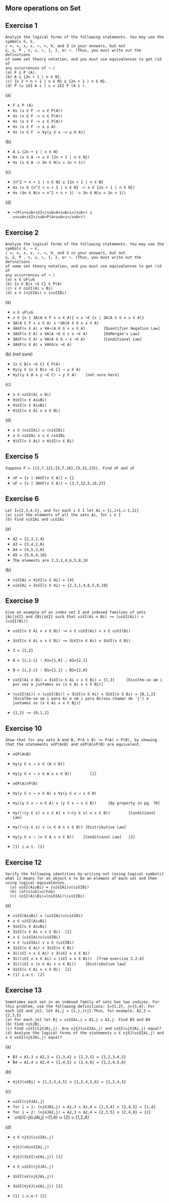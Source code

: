 More operations on Set
-----------------------

Exercise 1
-----------

    Analyze the logical forms of the following statements. You may use the
    symbols ∈, ∈,
    / =, =, ∧, ∨, →, ↔, ∀, and ∃ in your answers, but not
    ⊆, ⊆, P , ∩, ∪, \, {, }, or ¬. (Thus, you must write out the definitions
    of some set theory notation, and you must use equivalences to get rid of
    any occurrences of ¬.)
    (a) F ⊆ P (A).
    (b) A ⊆ {2n + 1 | n ∈ N}.
    (c) {n 2 + n + 1 | n ∈ N} ⊆ {2n + 1 | n ∈ N}.
    (d) P (∪ i∈I A i ) ⊆ ∪ i∈I P (A i ).

(a)

* `F ⊆ P (A)`
* `∀x (x ∈ F -> x ∈ P(A))`
* `∀x (x ∈ F -> x ∈ P(A))`
* `∀x (x ∈ F -> x ∈ P(A))`
* `∀x (x ∈ F -> x ⊆ A)`
* `∀x (x ∈ F -> ∀y(y ∈ x -> y ∈ A))`

(b)

* `A ⊆ {2n + 1 | n ∈ N}`
* `∀x (x ∈ A -> x ∈ {2n + 1 | n ∈ N})`
* `∀x (x ∈ A -> ∃n ∈ N(x = 2n + 1))`

(c)

* `{n^2 + n + 1 | n ∈ N} ⊆ {2n + 1 | n ∈ N}`
* `∀x (x ∈ {n^2 + n + 1 | n ∈ N} -> x ∈ {2n + 1 | n ∈ N})`
* `∀x (∃n ∈ N(x = n^2 + n + 1) -> ∃n ∈ N(x = 2n + 1))`

(d)

* `¬(P(∪<sub>i∈I</sub>A<sub>i</sub>) ⊆ ∪<sub>i∈I</sub>P(A<sub>i</sub>))`


Exercise 2
-----------
  
    Analyze the logical forms of the following statements. You may use the
    symbols ∈, ¬ ∈,
    / =, =, ∧, ∨, →, ↔, ∀, and ∃ in your answers, but not
    ⊆, ⊆, P , ∩, ∪, \, {, }, or ¬. (Thus, you must write out the definitions
    of some set theory notation, and you must use equivalences to get rid of
    any occurrences of ¬.)
    (a) x ∈ ∪F\∪G
    (b) {x ∈ B|x ¬∈ C} ∈ P(A)
    (c) x ∈ ∩i∈I(Ai ∪ Bi)
    (d) x ∈ (∩i∈IAi) ∪ (∩i∈IBi)

(a)

*   `x ∈ ∪F\∪G`
*   `x ∈ {x | ∃A(A ∈ F ∧ x ∈ A)} ∧ x ¬∈ {x | ∃A(A ∈ G ∧ x ∈ A)}`
*   `∃A(A ∈ F ∧ x ∈ A) ∧ ¬∃A(A ∈ G ∧ x ∈ A)`
*   `∃A∈F(x ∈ A) ∧ ∀A¬(A ∈ G ∧ x ∈ A)        [Quantifier Negation Law]`
*   `∃A∈F(x ∈ A) ∧ ∀A(A ¬∈ G ∨ x ¬∈ A)       [DeMorgan's Law]`
*   `∃A∈F(x ∈ A) ∧ ∀A(A ∈ G → x ¬∈ A)        [Conditional Law]`
*   `∃A∈F(x ∈ A) ∧ ∀A∈G(x ¬∈ A)`

(b) (not sure)

*   `{x ∈ B|x ¬∈ C} ∈ P(A)`
*   `∀y(y ∈ {x ∈ B|x ¬∈ C} → y ∈ A)`
*   `∀y((y ∈ B ∧ y ¬∈ C) → y ∈ A)    [not sure here]`

(c)

*   `x ∈ ∩i∈I(Ai ∪ Bi)`
*   `∀i∈I(x ∈ Ai∪Bi)`
*   `∀i∈I(x ∈ Ai∪Bi)`
*   `∀i∈I(x ∈ Ai ∨ x ∈ Bi)`

(d)

*   `x ∈ (∩i∈IAi) ∪ (∩i∈IBi)`
*   `x ∈ ∩i∈IAi ∨ x ∈ ∩i∈IBi`
*   `∀i∈I(x ∈ Ai) ∨ ∀i∈I(x ∈ Bi)`

Exercise 5
-----------
    Suppose F = {{3,7,12},{5,7,16},{5,12,23}}. Find ∩F and ∪F

*   `∩F = {x | ∀A∈F(x ∈ A)} = {}`
*   `∪F = {x | ∃A∈F(x ∈ A)} = {3,7,12,5,16,23}`

Exercise 6
-----------
    Let I={2,3,4,5}, and for each i ∈ I let Ai = {i,i+1,i-1,2i}
    (a) List the elements of all the sets Ai, for i ∈ I
    (b) Find ∩i∈IAi and ∪i∈IAi
    
(a)

*   `A2 = {2,3,1,4}`
*   `A3 = {3,4,2,6}`
*   `A4 = {4,5,3,8}`
*   `A5 = {5,6,4,10}`
*   `The elements are 2,3,1,4,6,5,8,10`

(b)

*   `∩i∈IAi = ∀i∈I(x ∈ Ai) = {4}`
*   `∪i∈IAi = ∃i∈I(x ∈ Ai) = {2,3,1,4,6,5,8,10}`

Exercise 9
-----------
    Give an example of an index set I and indexed families of sets {Ai|i∈I} and {Bi|i∈I} such that ∪i∈I(Ai ∩ Bi) ¬= (∪i∈I(Ai)) ∩ (∪i∈I(Bi))

*   `∪i∈I(x ∈ Ai ∧ x ∈ Bi) ¬= x ∈ ∪i∈I(Ai) ∧ x ∈ ∪i∈I(Bi)`
*   `∃i∈I(x ∈ Ai ∧ x ∈ Bi) ¬= ∃i∈I(x ∈ Ai) ∧ ∃i∈I(x ∈ Bi)`

*   `I = {1,2}`
*   `A = {i,i-1} : A1={1,0} ; A2={2,1}`
*   `B = {i,2-i} : B1={1,1} ; B2={2,0}`

*   `∪i∈I(Ai ∩ Bi) = ∃i∈I(x ∈ Ai ∧ x ∈ Bi) = {1,2}     [Escolhe-se um i por vez e juntamos os (x ∈ Ai ∧ x ∈ Bi)]`
*   `(∪i∈I(Ai)) ∩ (∪i∈I(Bi)) = ∃i∈I(x ∈ Ai) ∧ ∃i∈I(x ∈ Bi) = {0,1,2} [Escolhe-se um i para Ai e um i para Bi(vou chamar de 'j') e juntamos os (x ∈ Ai ∧ x ∈ Bj)]`

*   `{1,2} ¬= {0,1,2}`

Exercise 10
-----------
    Show that for any sets A and B, P(A ∩ B) ¬= P(A) ∩ P(B), by showing that the statements x∈P(A∩B) and x∈P(A)∩P(B) are equivalent.

*   `x∈P(A∩B)`
*   `∀y(y ∈ x → x ∈ (A ∩ B))`
*   `∀y(y ∈ x → x ∈ A ∧ x ∈ B))        [1]`

*   `x∈P(A)∩P(B)`
*   `∀y(y ∈ x → x ∈ A) ∧ ∀y(y ∈ x → x ∈ B)`
*   `∀y((y ∈ x → x ∈ A) ∧ (y ∈ x → x ∈ B))     [By property in pg. 70]`
*   `∀y((¬(y ∈ x) ∨ x ∈ A) ∧ (¬(y ∈ x) ∨ x ∈ B))        [Conditional Law]`
*   `∀y((¬(y ∈ x) ∨ (x ∈ A ∧ x ∈ B)) [Distributive Law]`
*   `∀y(y ∈ x → (x ∈ A ∧ x ∈ B))    [Conditional Law]   [2]`
*   `[1] i.e.t. [2]`


Exercise 12
-----------
    Verify the following identities by writing out (using logical symbols) what it means for an object x to be an element of each set and then using logical equivalences.
      (a) ∪i∈I(Ai∪Bi) = (∪i∈IAi)∪(∪i∈IBi) 
      (b) (∩F)∩(∩G)=∩(F∩G)
      (c) ∩i∈I(Ai\Bi)=(∩i∈IAi)\(∪i∈IBi)

(a)
*   `∪i∈I(Ai∪Bi) = (∪i∈IAi)∪(∪i∈IBi)`
*   `x ∈ ∪i∈I(Ai∪Bi)`
*   `∃i∈I(x ∈ Ai∪Bi)`
*   `∃i∈I(x ∈ Ai ∨ x ∈ Bi)  [1]`
*   `x ∈ (∪i∈IAi)∪(∪i∈IBi)`
*   `x ∈ (∪i∈IAi) ∨ x ∈ (∪i∈IBi)`
*   `∃i∈I(x ∈ Ai) ∨ ∃i∈I(x ∈ Bi)`
*   `∃i(i∈I ∧ x ∈ Ai) ∨ ∃(i∈I ∧ x ∈ Bi)`
*   `∃i((i∈I ∧ x ∈ Ai) ∨ (i∈I ∧ x ∈ Bi))  [from exercise 2.2.6]`
*   `∃i((i∈I ∧ (x ∈ Ai ∨ x ∈ Bi))    [Distributive law]`
*   `∃i∈I(x ∈ Ai ∨ x ∈ Bi)  [2]`
*   `[1] i.e.t. [2]`



Exercise 13
-----------
    Sometimes each set in an indexed family of sets has two indices. For this problem, use the following definitions: I={1,2}, J={3,4}. For each i∈I and j∈J, let Ai,j = {i,j,i+j}.Thus, for example, A2,3 = {2,3,5}
    (a) For each j∈J let Bj = ∪i∈IAi,j = A1,j ∪ A2,j. Find B3 and B4
    (b) Find ∩j∈JBj.
    (c) Find ∪i∈I(∩j∈JAi,j). Are ∩j∈J(∪i∈IAi,j) and ∪i∈I(∪j∈JAi,j) equal?
    (d) Analyze the logical forms of the statements x ∈ ∩j∈J(∪i∈IAi,j) and x ∈ ∪i∈I(∩j∈JAi,j) equal?

(a)
*   `B3 = A1,3 ∪ A2,3 = {1,3,4} ∪ {2,3,5} = {1,2,3,4,5}`
*   `B4 = A1,4 ∪ A2,4 = {1,4,5} ∪ {2,4,6} = {1,2,4,5,6}`

(b)
*   `∀j∈J(x∈Bj) = {1,2,3,4,5} ∩ {1,2,4,5,6} = {1,2,4,5}`

(c)
*   `∪i∈I(∩j∈JAi,j)`
*   `for i = 1: (∩j∈JA1,j) = A1,3 ∩ A1,4 = {1,3,4} ∩ {1,4,5} = {1,4}`
*   `for i = 2: (∩j∈JA2,j) = A2,3 ∩ A2,4 = {2,3,5} ∩ {2,4,6} = {2}`
*   `∪i∈I(∩j∈JAi,j) ={1,4} ∪ {2} = {1,2,4}´

(d)
*   `x ∈ ∩j∈J(∪i∈IAi,j)`
*   `∀j∈J(x∈∪i∈IAi,j)`
*   `∀j∈J(∃i∈I(x∈Ai,j)) [1]`

*   `x ∈ ∪i∈I(∩j∈JAi,j)`
*   `∃i∈I(x∈(∩j∈JAi,j))`
*   `∃i∈I(∀j∈J(x∈Ai,j)) [2]`
*   `[1] i.n.e.t [2]`





